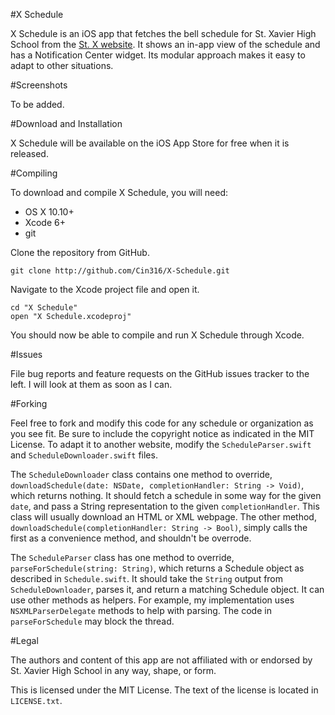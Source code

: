 #X Schedule

X Schedule is an iOS app that fetches the bell schedule for St. Xavier High School from the [St. X website](http://www.stxavier.org).  It shows an in-app view of the schedule and has a Notification Center widget.  Its modular approach makes it easy to adapt to other situations.

#Screenshots

To be added.

#Download and Installation

X Schedule will be available on the iOS App Store for free when it is released.

#Compiling

To download and compile X Schedule, you will need:

- OS X 10.10+
- Xcode 6+
- git

Clone the repository from GitHub.

```git clone http://github.com/Cin316/X-Schedule.git```

Navigate to the Xcode project file and open it.

```
cd "X Schedule"
open "X Schedule.xcodeproj"
```

You should now be able to compile and run X Schedule through Xcode.

#Issues

File bug reports and feature requests on the GitHub issues tracker to the left.  I will look at them as soon as I can.

#Forking

Feel free to fork and modify this code for any schedule or organization as you see fit.  Be sure to include the copyright notice as indicated in the MIT License.  To adapt it to another website, modify the `ScheduleParser.swift` and `ScheduleDownloader.swift` files.

The `ScheduleDownloader` class contains one method to override, `downloadSchedule(date: NSDate, completionHandler: String -> Void)`, which returns nothing.  It should fetch a schedule in some way for the given `date`, and pass a String representation to the given `completionHandler`.  This class will usually download an HTML or XML webpage.  The other method, `downloadSchedule(completionHandler: String -> Bool)`, simply calls the first as a convenience method, and shouldn't be overrode.

The `ScheduleParser` class has one method to override, `parseForSchedule(string: String)`, which returns a Schedule object as described in `Schedule.swift`.  It should take the `String` output from `ScheduleDownloader`, parses it, and return a matching Schedule object.  It can use other methods as helpers.  For example, my implementation uses `NSXMLParserDelegate` methods to help with parsing.  The code in `parseForSchedule` may block the thread.

#Legal

The authors and content of this app are not affiliated with or endorsed by St. Xavier High School in any way, shape, or form.

This is licensed under the MIT License.  The text of the license is located in `LICENSE.txt`.
